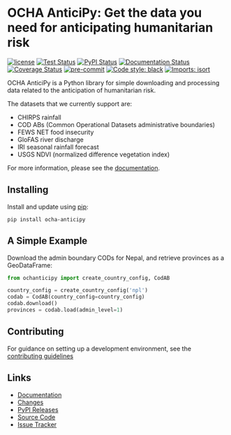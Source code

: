 # OCHA AnticiPy: Get the data you need for anticipating humanitarian risk

[![license](https://img.shields.io/github/license/OCHA-DAP/ocha-anticipy.svg)](https://github.com/OCHA-DAP/pa-aa-toolbx/blob/main/LICENSE)
[![Test Status](https://github.com/OCHA-DAP/ocha-anticipy/workflows/tests/badge.svg)](https://github.com/OCHA-DAP/ocha-anticipy/actions?query=workflow%3Atests)
[![PyPI Status](https://github.com/OCHA-DAP/ocha-anticipy/workflows/PyPI/badge.svg)](https://github.com/OCHA-DAP/ocha-anticipy/actions?query=workflow%3APyPI)
[![Documentation Status](https://readthedocs.org/projects/ocha-anticipy/badge/?version=latest)](https://ocha-anticipy.readthedocs.io/en/latest/?badge=latest)
[![Coverage Status](https://codecov.io/gh/OCHA-DAP/ocha-anticipy/branch/main/graph/badge.svg?token=JpWZc5js4y)](https://codecov.io/gh/OCHA-DAP/ocha-anticipy)
[![pre-commit](https://img.shields.io/badge/pre--commit-enabled-brightgreen?logo=pre-commit)](https://github.com/pre-commit/pre-commit)
[![Code style: black](https://img.shields.io/badge/code%20style-black-000000.svg)](https://github.com/psf/black)
[![Imports: isort](https://img.shields.io/badge/%20imports-isort-%231674b1?style=flat&labelColor=ef8336)](https://pycqa.github.io/isort/)

OCHA AnticiPy is a Python library for simple downloading and processing
data related to the anticipation of humanitarian risk.

The datasets that we currently support are:

- CHIRPS rainfall
- COD ABs (Common Operational Datasets administrative boundaries)
- FEWS NET food insecurity
- GloFAS river discharge
- IRI seasonal rainfall forecast
- USGS NDVI (normalized difference vegetation index)

For more information, please see the
[documentation](https://ocha-anticipy.readthedocs.io/en/latest/).

## Installing

Install and update using [pip](https://pip.pypa.io/en/stable/getting-started/):

```shell
pip install ocha-anticipy
```

## A Simple Example

Download the admin boundary CODs for Nepal, and retrieve provinces
as a GeoDataFrame:

```python
from ochanticipy import create_country_config, CodAB

country_config = create_country_config('npl')
codab = CodAB(country_config=country_config)
codab.download()
provinces = codab.load(admin_level=1)
```

## Contributing

For guidance on setting up a development environment, see the
[contributing guidelines](https://github.com/OCHA-DAP/ocha-anticipy/blob/main/CONTRIBUTING.rst)

## Links

- [Documentation](https://ocha-anticipy.readthedocs.io/en/latest/)
- [Changes](https://github.com/OCHA-DAP/ocha-anticipy/blob/main/CHANGELOG.rst)
- [PyPI Releases](https://pypi.org/project/ocha-anticipy/)
- [Source Code](https://github.com/OCHA-DAP/ocha-anticipy)
- [Issue Tracker](https://github.com/OCHA-DAP/ocha-anticipy/issues)
